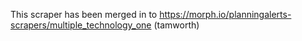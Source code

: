This scraper has been merged in to https://morph.io/planningalerts-scrapers/multiple_technology_one (tamworth)
